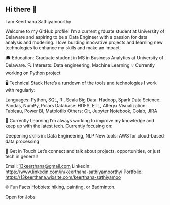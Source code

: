 ## Hi there 👋

I am Keerthana Sathiyamoorthy

Welcome to my GitHub profile! I’m a current grduate student at University of Delaware and aspiring to be a Data Engineer with a passion for data analysis and modelling. I love building innovative projects and learning new technologies to enhance my skills and make an impact.


🎓 Education: Graduate student in MS in Business Analytics at University of Delaware.
🔍 Interests: Data engineering, Machine Learning
💡 Currently working on Python project 



🖥️ Technical Stack
Here’s a rundown of the tools and technologies I work with regularly:

Languages: Python, SQL, R , Scala
Big Data: Hadoop, Spark 
Data Science: Pandas, NumPy, Polars
Database: HDFS, ETL, Alteryx
Visualization: Tableau, Power BI, Matplotlib
Others: Git,  Jupyter Notebook, Colab, JIRA



🌱 Currently Learning
I’m always working to improve my knowledge and keep up with the latest tech. Currently focusing on:

Deepening skills in: Data Engineering, NLP
New tools: AWS for cloud-based data processing


💬 Get in Touch
Let’s connect and talk about projects, opportunities, or just tech in general!

Email: 13keerthana@gmail.com
LinkedIn: https://www.linkedin.com/in/keerthana-sathiyamoorthy/
Portfolio: https://13keerthana.wixsite.com/keerthana-sathiyamoo 


🌐 Fun Facts
Hobbies:  hiking, painting, or Badminton.


Open for Jobs



<!--
**keer1305/keer1305** is a ✨ _special_ ✨ repository because its `README.md` (this file) appears on your GitHub profile.

Here are some ideas to get you started:

- 🔭 I’m currently working on ...
- 🌱 I’m currently learning ...
- 👯 I’m looking to collaborate on ...
- 🤔 I’m looking for help with ...
- 💬 Ask me about ...
- 📫 How to reach me: ...
- 😄 Pronouns: ...
- ⚡ Fun fact: ...
-->
